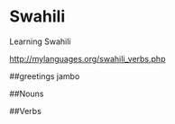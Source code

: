 # Swahili
Learning Swahili

http://mylanguages.org/swahili_verbs.php

##greetings
jambo

##Nouns

##Verbs
